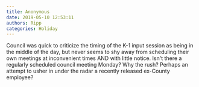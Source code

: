 ```yaml
---
title: Anonymous
date: 2019-05-10 12:53:11
authors: Ripp
categories: Holiday
---
```


 Council was quick to criticize the timing of the K-1 input session as being in the middle of the day, but never seems to shy away from scheduling their own meetings at inconvenient times AND with little notice.  Isn't there a regularly scheduled council meeting Monday? Why the rush? Perhaps an attempt to usher in under the radar a recently released ex-County employee?